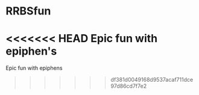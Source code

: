 # RRBSfun
<<<<<<< HEAD
Epic fun with epiphen's
=======
Epic fun with epiphens
>>>>>>> df381d0049168d9537acaf711dce97d86cd7f7e2
